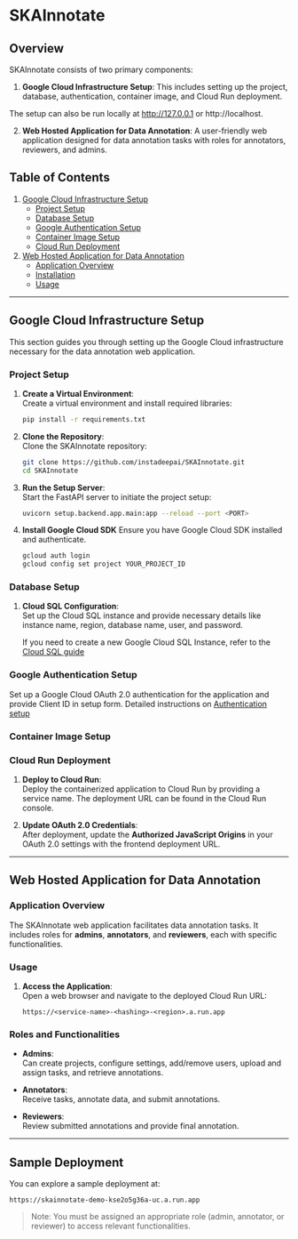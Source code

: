 # SKAInnotate

## Overview

SKAInnotate consists of two primary components:

1. **Google Cloud Infrastructure Setup**: This includes setting up the project, database, authentication, container image, and Cloud Run deployment.

The setup can also be run locally at http://127.0.0.1 or http://localhost.
   
2. **Web Hosted Application for Data Annotation**: A user-friendly web application designed for data annotation tasks with roles for annotators, reviewers, and admins.

## Table of Contents

1. [Google Cloud Infrastructure Setup](#google-cloud-infrastructure-setup)
   - [Project Setup](#project-setup)
   - [Database Setup](#database-setup)
   - [Google Authentication Setup](#google-authentication-setup)
   - [Container Image Setup](#container-image-setup)
   - [Cloud Run Deployment](#cloud-run-deployment)
2. [Web Hosted Application for Data Annotation](#web-hosted-application-for-data-annotation)
   - [Application Overview](#application-overview)
   - [Installation](#installation)
   - [Usage](#usage)

---

## Google Cloud Infrastructure Setup

This section guides you through setting up the Google Cloud infrastructure necessary for the data annotation web application.

### Project Setup

1. **Create a Virtual Environment**:  
   Create a virtual environment and install required libraries:

    ```sh
    pip install -r requirements.txt
    ```

2. **Clone the Repository**:  
   Clone the SKAInnotate repository:

    ```sh
    git clone https://github.com/instadeepai/SKAInnotate.git
    cd SKAInnotate
    ```

3. **Run the Setup Server**:  
   Start the FastAPI server to initiate the project setup:

    ```sh
    uvicorn setup.backend.app.main:app --reload --port <PORT>
    ```
4. **Install Google Cloud SDK**
   Ensure you have Google Cloud SDK installed and authenticate.
   ```sh
   gcloud auth login
   gcloud config set project YOUR_PROJECT_ID
   ```
### Database Setup

1. **Cloud SQL Configuration**:  
   Set up the Cloud SQL instance and provide necessary details like instance name, region, database name, user, and password.

   If you need to create a new Google Cloud SQL Instance, refer to the [Cloud SQL guide](setup/docs/setup_sql.md)

### Google Authentication Setup

Set up a Google Cloud OAuth 2.0 authentication for the application and provide Client ID in setup form. Detailed instructions on [Authentication setup](setup/docs/setup_authentication.md)

### Container Image Setup

<!-- 1. **Build and Push Container Image**:  
   Choose your build option (`local`, `cloud`, or `none`). The container image will either be built locally or using `gcloud builds submit` and pushed to Google Artifact Registry. -->

### Cloud Run Deployment

1. **Deploy to Cloud Run**:  
   Deploy the containerized application to Cloud Run by providing a service name. The deployment URL can be found in the Cloud Run console.

2. **Update OAuth 2.0 Credentials**:  
   After deployment, update the **Authorized JavaScript Origins** in your OAuth 2.0 settings with the frontend deployment URL.

---

## Web Hosted Application for Data Annotation

### Application Overview

The SKAInnotate web application facilitates data annotation tasks. It includes roles for **admins**, **annotators**, and **reviewers**, each with specific functionalities.

### Usage

1. **Access the Application**:  
   Open a web browser and navigate to the deployed Cloud Run URL:

   ```plaintext
   https://<service-name>-<hashing>-<region>.a.run.app
   ```

### Roles and Functionalities

- **Admins**:  
  Can create projects, configure settings, add/remove users, upload and assign tasks, and retrieve annotations.

- **Annotators**:  
  Receive tasks, annotate data, and submit annotations.

- **Reviewers**:  
  Review submitted annotations and provide final annotation.

---

## Sample Deployment

You can explore a sample deployment at:

```plaintext
https://skainnotate-demo-kse2o5g36a-uc.a.run.app
```

> Note: You must be assigned an appropriate role (admin, annotator, or reviewer) to access relevant functionalities.
